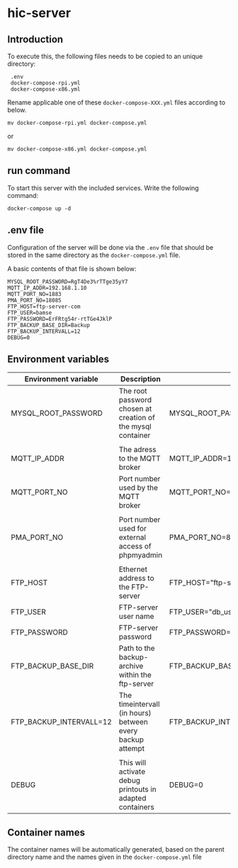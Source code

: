 # hic-server
## Introduction
To execute this, the following files needs to be copied to an unique directory:
``` 
 .env
 docker-compose-rpi.yml
 docker-compose-x86.yml
```
Rename applicable one of these ``` docker-compose-XXX.yml ``` files according to below.
``` 
mv docker-compose-rpi.yml docker-compose.yml
```
or 
``` 
mv docker-compose-x86.yml docker-compose.yml
```

## run command
To start this server with the included services. Write the following command:
``` 
docker-compose up -d
```
## .env file
Configuration of the server will be done via the ```.env``` file that should be stored in the same directory as the ```docker-compose.yml``` file. 

A basic contents of that file is shown below:
```
MYSQL_ROOT_PASSWORD=RgT4De3%rTTge35yY7
MQTT_IP_ADDR=192.168.1.10
MQTT_PORT_NO=1883
PMA_PORT_NO=18085
FTP_HOST=ftp-server-com
FTP_USER=bamse
FTP_PASSWORD=ErFRtg54r-rtTGe4JklP
FTP_BACKUP_BASE_DIR=Backup
FTP_BACKUP_INTERVALL=12
DEBUG=0
```
## Environment variables
Environment variable | Description | Example
---------------------------|----------------|--------------------------------------------------
MYSQL_ROOT_PASSWORD | The root password chosen at creation of the mysql container | MYSQL_ROOT_PASSWORD=RgT4De3%rTTge35yY7 
 | | 
MQTT_IP_ADDR | The adress to the MQTT broker | MQTT_IP_ADDR=192.168.1.10
MQTT_PORT_NO | Port number used by the MQTT broker | MQTT_PORT_NO=1883
 | | 
PMA_PORT_NO | Port number used for external access of phpmyadmin | PMA_PORT_NO=8080
 | | 
FTP_HOST | Ethernet address to the FTP-server | FTP_HOST="ftp-server.com"
FTP_USER | FTP-server user name | FTP_USER="db_user"
FTP_PASSWORD | FTP-server password | FTP_PASSWORD="Ft54RfeDFrG45-R45Df"
FTP_BACKUP_BASE_DIR | Path to the backup-archive within the ftp-server | FTP_BACKUP_BASE_DIR="Backup/"
FTP_BACKUP_INTERVALL=12 | The timeintervall (in hours) between every backup attempt | FTP_BACKUP_INTERVALL=12
 | | 
 DEBUG | This will activate debug printouts in adapted containers | DEBUG=0

## Container names
The container names will be automatically generated, based on the parent directory name and the names given in the ``` docker-compose.yml ``` file
